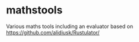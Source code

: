# mathstools
Various maths tools including an evaluator based on https://github.com/alidiusk/Rustulator/
